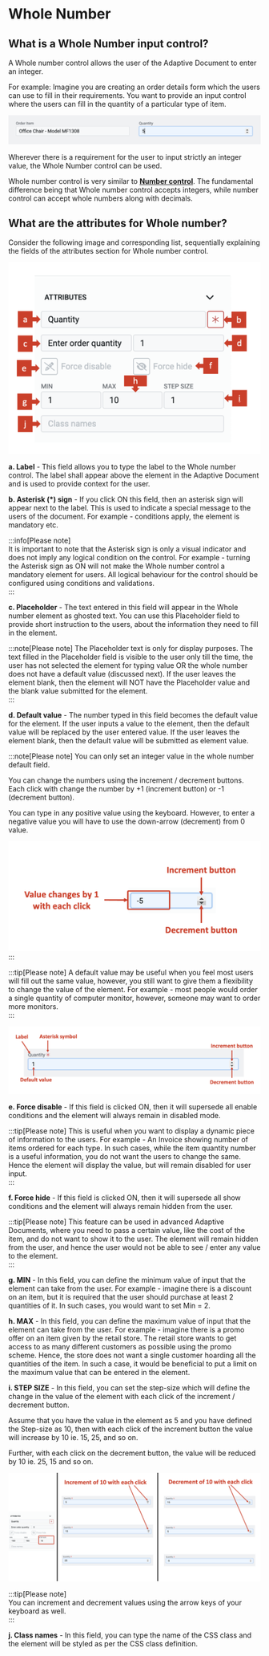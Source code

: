 # Whole Number

## What is a Whole Number input control?

A Whole number control allows the user of the Adaptive Document to enter an integer. 

For example: Imagine you are creating an order details form which the users can use to fill in their requirements. You want to provide an input control where the users can fill in the quantity of a particular type of item.

![Image showing Whole number input](<Whole Number 1.png>)

Wherever there is a requirement for the user to input strictly an integer value, the Whole Number control can be used.

Whole number control is very similar to <a href="https://docs.rapidplatform.com/docs/Rapid/Keyper%20Manual/Adaptive%20Designer/Adaptive%20Controls/inputs-overview/Number%20OR%20Decimal/" target="_blank">**Number control**</a>.  The fundamental difference being that Whole number control accepts integers, while number control can accept whole numbers along with decimals.

## What are the attributes for Whole number?

Consider the following image and corresponding list, sequentially explaining the fields of the attributes section for Whole number control.

![Image showing attributes field for whole number control](<Whole number 2.png>)


   **a. Label** - This field allows you to type the label to the Whole number control. The label shall appear above the element in the Adaptive Document and is used to provide context for the user.

   **b. Asterisk (*) sign** - If you click ON this field, then an asterisk sign will appear next to the label. This is used to indicate a special message to the users of the document. For example - conditions apply, the element is mandatory etc.  

   :::info[Please note]  
   It is important to note that the Asterisk sign is only a visual indicator and does not imply any logical condition on the control. For example - turning the Asterisk sign as ON will not make the Whole number control a mandatory element for users. All logical behaviour for the control should be configured using conditions and validations.  
   :::

   **c. Placeholder** - The text entered in this field will appear in the Whole number element as ghosted text. You can use this Placeholder field to provide short instruction to the users, about the information they need to fill in the element.   

   :::note[Please note]
   The Placeholder text is only for display purposes. 
   The text filled in the Placeholder field is visible to the user only till the time, the user has not selected the element for typing value OR the whole number does not have a default value (discussed next). If the user leaves the element blank, then the element will NOT have the Placeholder value and the blank value submitted for the element.  
   :::

   **d. Default value** - The number typed in this field becomes the default value for the element. If the user inputs a value to the element, then the default value will be replaced by the user entered value. If the user leaves the element blank, then the default value will be submitted as element value. 

   :::note[Please note]
   You can only set an integer value in the whole number default field.

   You can change the numbers using the increment / decrement buttons. Each click with change the number by +1 (increment button) or -1 (decrement button).

   You can type in any positive value using the keyboard. However, to enter a negative value you will have to use the down-arrow (decrement) from 0 value.  

   ![Image showing change in default value using buttons](<Whole number 3.png>)
   :::

   :::tip[Please note]
   A default value may be useful when you feel most users will fill out the same value, however, you still want to give them a flexibility to change the value of the element. For example - most people would order a single quantity of computer monitor, however, someone may want to order more monitors.   
   :::

  ![Image showing label and default value](<Whole number 4.png>)

   **e. Force disable** - If this field is clicked ON, then it will supersede all enable conditions and the element will always remain in disabled mode.

   :::tip[Please note]
   This is useful when you want to display a dynamic piece of information to the users. For example - An Invoice showing number of items ordered for each type. In such cases, while the item quantity number is a useful information, you do not want the users to change the same. Hence the element will display the value, but will remain disabled for user input.  
   :::

   **f. Force hide** - If this field is clicked ON, then it will supersede all show conditions and the element will always remain hidden from the user.

   :::tip[Please note]
   This feature can be used in advanced Adaptive Documents, where you need to pass a certain value, like the cost of the item, and do not want to show it to the user. The element will remain hidden from the user, and hence the user would not be able to see / enter any value to the element.  
   :::

   **g. MIN** - In this field, you can define the minimum value of input that the element can take from the user. For example - imagine there is a discount on an item, but it is required that the user should purchase at least 2 quantities of it. In such cases, you would want to set Min = 2.

   **h. MAX** - In this field, you can define the maximum value of input that the element can take from the user. For example - imagine there is a promo offer on an item given by the retail store. The retail store wants to get access to as many different customers as possible using the promo scheme. Hence, the store does not want a single customer hoarding all the quantities of the item. In such a case, it would be beneficial to put a limit on the maximum value that can be entered in the element.

   **i. STEP SIZE** - In this field, you can set the step-size which will define the change in the value of the element with each click of the increment / decrement button.

   Assume that you have the value in the element as 5 and you have defined the Step-size as 10, then with each click of the increment button the value will increase by 10 ie. 15, 25, and so on.

   Further, with each click on the decrement button, the value will be reduced by 10 ie. 25, 15 and so on.

   ![Image showing increment and decrement in value using step size](<Whole number 5.png>)

   :::tip[Please note]  
   You can increment and decrement values using the arrow keys of your keyboard as well.  
   :::

   **j. Class names** - In this field, you can type the name of the CSS class and the element will be styled as per the CSS class definition.
